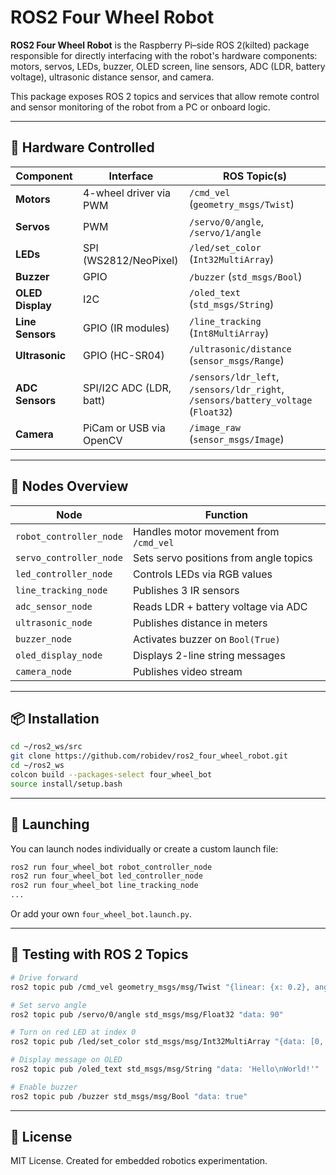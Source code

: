 # ROS2 Four Wheel Robot

**ROS2 Four Wheel Robot** is the Raspberry Pi–side ROS 2(kilted) package responsible for directly interfacing with the robot's hardware components: motors, servos, LEDs, buzzer, OLED screen, line sensors, ADC (LDR, battery voltage), ultrasonic distance sensor, and camera.

This package exposes ROS 2 topics and services that allow remote control and sensor monitoring of the robot from a PC or onboard logic.

---

## 🔌 Hardware Controlled

| Component        | Interface               | ROS Topic(s)                                     |
|------------------|--------------------------|--------------------------------------------------|
| **Motors**       | 4-wheel driver via PWM   | `/cmd_vel` (`geometry_msgs/Twist`)              |
| **Servos**       | PWM                      | `/servo/0/angle`, `/servo/1/angle`              |
| **LEDs**         | SPI (WS2812/NeoPixel)    | `/led/set_color` (`Int32MultiArray`)            |
| **Buzzer**       | GPIO                     | `/buzzer` (`std_msgs/Bool`)                     |
| **OLED Display** | I2C                      | `/oled_text` (`std_msgs/String`)                |
| **Line Sensors** | GPIO (IR modules)        | `/line_tracking` (`Int8MultiArray`)             |
| **Ultrasonic**   | GPIO (HC-SR04)           | `/ultrasonic/distance` (`sensor_msgs/Range`)    |
| **ADC Sensors**  | SPI/I2C ADC (LDR, batt)  | `/sensors/ldr_left`, `/sensors/ldr_right`, `/sensors/battery_voltage` (`Float32`) |
| **Camera**       | PiCam or USB via OpenCV  | `/image_raw` (`sensor_msgs/Image`)              |

---

## 🧩 Nodes Overview

| Node                    | Function                                     |
|-------------------------|----------------------------------------------|
| `robot_controller_node` | Handles motor movement from `/cmd_vel`      |
| `servo_controller_node` | Sets servo positions from angle topics      |
| `led_controller_node`   | Controls LEDs via RGB values                |
| `line_tracking_node`    | Publishes 3 IR sensors                      |
| `adc_sensor_node`       | Reads LDR + battery voltage via ADC        |
| `ultrasonic_node`       | Publishes distance in meters               |
| `buzzer_node`           | Activates buzzer on `Bool(True)`           |
| `oled_display_node`     | Displays 2-line string messages             |
| `camera_node`           | Publishes video stream                      |

---

## 📦 Installation

```bash
cd ~/ros2_ws/src
git clone https://github.com/robidev/ros2_four_wheel_robot.git
cd ~/ros2_ws
colcon build --packages-select four_wheel_bot
source install/setup.bash
```

---

## 🚀 Launching

You can launch nodes individually or create a custom launch file:

```bash
ros2 run four_wheel_bot robot_controller_node
ros2 run four_wheel_bot led_controller_node
ros2 run four_wheel_bot line_tracking_node
...
```

Or add your own `four_wheel_bot.launch.py`.

---

## 🧪 Testing with ROS 2 Topics

```bash
# Drive forward
ros2 topic pub /cmd_vel geometry_msgs/msg/Twist "{linear: {x: 0.2}, angular: {z: 0.0}}"

# Set servo angle
ros2 topic pub /servo/0/angle std_msgs/msg/Float32 "data: 90"

# Turn on red LED at index 0
ros2 topic pub /led/set_color std_msgs/msg/Int32MultiArray "{data: [0, 255, 0, 0]}"

# Display message on OLED
ros2 topic pub /oled_text std_msgs/msg/String "data: 'Hello\nWorld!'"

# Enable buzzer
ros2 topic pub /buzzer std_msgs/msg/Bool "data: true"
```

---

## 📜 License

MIT License. Created for embedded robotics experimentation.
